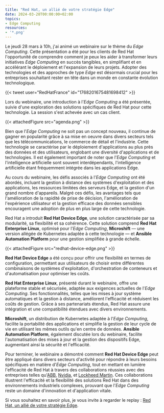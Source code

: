 ```yaml
---
title: "Red Hat, un allié de votre stratégie Edge"
date: 2024-03-28T00:00:00+02:00
topics:
- Edge Computing
resources:
- '*.png'
---
```


Le jeudi 28 mars à 10h, j'ai animé un webinaire sur le thème du *Edge Computing*. Cette présentation a été pour les clients de Red Hat l'opportunité de comprendre comment je peux les aider à transformer leurs initiatives *Edge Computing* en succès tangibles, en simplifiant et en accélérant le déploiement et l'expansion de leurs projets. Adopter des technologies et des approches de type *Edge* est désormais crucial pour les entreprises souhaitant rester en tête dans un monde en constante évolution technologique.

<!--more-->

{{< tweet user="RedHatFrance" id="1768201675481698412" >}}

Lors du webinaire, une introduction à l'*Edge Computing* a été présentée, suivie d'une exploration des solutions spécifiques de Red Hat pour cette technologie.
La session s'est achevée avec un cas client.

{{< attachedFigure src="agenda.png" >}}

Bien que l'*Edge Computing* ne soit pas un concept nouveau, il continue de gagner en popularité grâce à sa mise en oeuvre dans divers secteurs tels que les télécommunications, le commerce de détail et l'industrie.
Cette technologie se caractérise par le déploiement d'applications au plus près des données et des utilisateurs, englobant une diversité d'applications et de technologies.
Il est également important de noter que l'*Edge Computing* et l'intelligence artificielle sont souvent interdépendants, l'intelligence artificielle étant fréquemment intégrée dans les applications Edge.

Au cours du webinaire, les défis associés à l'*Edge Computing* ont été abordés, incluant la gestion à distance des systèmes d'exploitation et des applications, les ressources limitées des serveurs Edge, et la gestion d'un grand nombre d'appareils.
Malgré ces défis, les avantages tels que l'amélioration de la rapidité de prise de décision, l'amélioration de l'expérience utilisateur et la gestion efficace des données sensibles encouragent une adoption de plus en plus large de cette technologie.

Red Hat a introduit **Red Hat Device Edge**, une solution caractérisée par sa modularité, sa flexibilité et sa cohérence.
Cette solution comprend **Red Hat Enterprise Linux**, optimisé pour l'*Edge Computing*, **Microshift** — une version allégée de Kubernetes adaptée à cette technologie — et **Ansible Automation Platform** pour une gestion simplifiée à grande échelle.

{{< attachedFigure src="redhat-device-edge.png" >}}

**Red Hat Device Edge** a été conçu pour offrir une flexibilité en termes de configuration, permettant aux utilisateurs de choisir entre différentes combinaisons de systèmes d'exploitation, d'orchestration de conteneurs et d'automatisation pour optimiser les coûts.

**Red Hat Enterprise Linux**, présenté durant le webinaire, offre une plateforme stable et sécurisée, adaptée aux exigences actuelles de l'*Edge Computing*.
Ses fonctionnalités, telles que les mises à jour système automatiques et la gestion à distance, améliorent l'efficacité et réduisent les coûts de gestion.
Grâce à ses partenariats étendus, Red Hat assure une intégration et une compatibilité étendues avec divers environnements.

**Microshift**, un distribution de Kubernetes adaptée à l'*Edge Computing*, facilite la portabilité des applications et simplifie la gestion de leur cycle de vie en utilisant les mêmes outils qu'en centre de données.
**Ansible Automation Platform**, également discutée lors du webinaire, facilite l'automatisation des mises à jour et la gestion des dispositifs Edge, augmentant ainsi la sécurité et l'efficacité.

Pour terminer, le webinaire a démontré comment **Red Hat Device Edge** peut être appliqué dans divers secteurs d'activité pour répondre à leurs besoins spécifiques en matière d'*Edge Computing*, tout en mettant en lumière l'efficacité de Red Hat à travers des collaborations réussies avec des entreprises telles qu'[ABB](https://www.redhat.com/en/blog/abb-and-red-hat-delivering-operational-excellence-industrial-edge), [Nvidia](https://docs.nvidia.com/datacenter/cloud-native/edge/latest/nvidia-gpu-with-device-edge.html), et [Lockheed Martin](https://www.redhat.com/en/about/press-releases/lockheed-martin-red-hat-collaborate-advance-artificial-intelligence-military-missions).
Ces collaborations illustrent l'efficacité et la flexibilité des solutions Red Hat dans des environnements industriels complexes, prouvant que l'*Edge Computing* reste un domaine d'innovation et d'application vitale.

Si vous souhaitez en savoir plus, je vous invite à regarder le replay : [Red Hat, un allié de votre stratégie Edge](https://events.redhat.com/profile/form/index.cfm?PKformID=0x1037116abcd&sc_cid=7015Y000003swShQAI).
